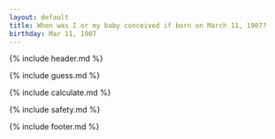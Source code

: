 ```yaml
---
layout: default
title: When was I or my baby conceived if born on March 11, 1907?
birthday: Mar 11, 1907
---
```


{% include header.md %}

{% include guess.md %}

{% include calculate.md %}

{% include safety.md %}

{% include footer.md %}



